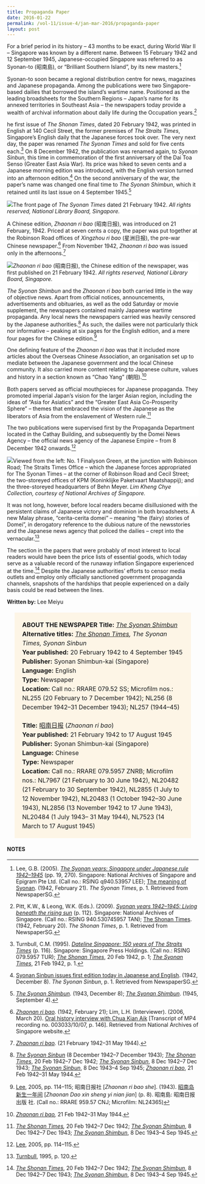 ```yaml
---
title: Propaganda Paper
date: 2016-01-22
permalink: /vol-11/issue-4/jan-mar-2016/propaganda-paper
layout: post
---
```

For a brief period in its history – 43 months to be exact, during World War II – Singapore was known by a different name. Between 15 February 1942 and 12 September 1945, Japanese-occupied Singapore was referred to as Syonan-to (昭南島), or “Brilliant Southern Island”, by its new masters.[^1]

Syonan-to soon became a regional distribution centre for news, magazines and Japanese propaganda. Among the publications were two Singapore-based dailies that borrowed the island’s wartime name. Positioned as the leading broadsheets for the Southern Regions – Japan’s name for its annexed territories in Southeast Asia – the newspapers today provide a wealth of archival information about daily life during the Occupation years.[^2]

he first issue of *The Shonan Times*, dated 20 February 1942, was printed in English at 140 Cecil Street, the former premises of *The Straits Times*, Singapore’s English daily that the Japanese forces took over. The very next day, the paper was renamed *The Syonan Times*  and sold  for five cents each.[^3] On 8 December 1942, the publication was renamed again, to *Syonan Sinbun*, this time in commemoration of the first anniversary of the Dai Toa Senso (Greater East Asia War). Its price was hiked to seven cents and a Japanese morning edition was introduced, with the English version turned into an afternoon edition.[^4] On the second anniversary of the war, the paper’s name was changed one final time to *The Syonan Shimbun*, which it retained until its last issue on 4 September 1945.[^5]

<div style="background-color: white;"><img src="/images/vol-11-issue-4/propaganda-paper/01_propagandapaper.jpg">The front page of <i>The Syonan Times</i> dated 21 February 1942. <i>All rights reserved, National Library Board, Singapore.</i></div>

A Chinese edition, *Zhaonan ri bao* (昭南日报), was introduced on 21 February, 1942. Priced at seven cents a copy, the paper was put together at the Robinson Road offices of *Xingzhou ri bao* (星洲日报), the pre-war Chinese newspaper.[^6] From November 1942, *Zhaonan ri bao* was issued only in the afternoons.[^7]

<div style="background-color: white;"><img src="/images/vol-11-issue-4/propaganda-paper/03_propagandapaper.jpg"><i>Zhaonan ri bao</i> (昭南日报), the Chinese edition of the newspaper, was first published on 21 February 1942. <i>All rights reserved, National Library Board, Singapore.</i></div>

*The Syonan Shimbun* and the *Zhaonan ri bao* both carried little in the way of objective news. Apart from official notices, announcements, advertisements and obituaries, as well as the odd Saturday or movie supplement, the newspapers contained mainly Japanese wartime propaganda. Any local news the newspapers carried was heavily censored by the Japanese authorities.[^8] As such, the dailies were not particularly thick nor informative – peaking at six pages for the English edition, and a mere four pages for the Chinese edition.[^9]

One defining feature of the *Zhaonan ri bao* was that it included more articles about the Overseas Chinese Association, an organisation set up to mediate between the Japanese government and the local Chinese community. It also carried more content relating to Japanese culture, values and history in a section known as “Chao Yang” (朝阳).[^10]

Both papers served as official mouthpieces for Japanese propaganda. They promoted imperial Japan’s vision for the larger Asian region, including the ideas of “Asia for Asiatics” and the “Greater East Asia Co-Prosperity Sphere” – themes that embraced the vision of the Japanese as the liberators of Asia from the enslavement of Western rule.[^11]

The two publications were supervised first by the Propaganda Department located in the Cathay Building, and subsequently by the Domei News Agency – the official news agency of the Japanese Empire – from 8 December 1942 onwards.[^12]

<div style="background-color: white;"><img src="/images/vol-11-issue-4/propaganda-paper/02_propagandapaper.jpg">Viewed from the left: No. 1 Finalyson Green, at the junction with Robinson Road; The Straits Times Office – which the Japanese forces appropriated for The Syonan Times – at the corner of Robinson Road and Cecil Street; the two-storeyed offices of KPM (Koninklijke Paketvaart Maatshappij); and the three-storeyed headquarters of Behn Meyer. <i>Lim Kheng Chye Collection, courtesy of National Archives of Singapore.</i></div>

It was not long, however, before local readers became disillusioned with the persistent claims of Japanese victory and dominion in both broadsheets. A new Malay phrase, “cerita-cerita domei” – meaning “the (fairy) stories of Domei”, in derogatory reference to the dubious nature of the newsstories and the Japanese news agency that policed the dailies – crept into the vernacular.[^13]

The section in the papers that were probably of most interest to local readers would have been the price lists of essential goods, which today serve as a valuable record of the runaway inflation Singapore experienced at the time.[^14] Despite the Japanese authorities’ efforts to censor media outlets and employ only officially sanctioned government propaganda channels, snapshots of the hardships that people experienced on a daily basis could be read between the lines.

**Written by:** Lee Meiyu

<span style="background-colour: #fdf5e6; padding: 20px; margin: 20px; background:#fdf5e6; display:block; font-size:1rem; line-height:1.5rem;"><b>ABOUT THE NEWSPAPER</b>
<b>Title:</b> <i><a href="https://eservice.nlb.gov.sg/item_holding.aspx?bid=5891656">The Syonan Shimbun</a></i>
<br>
<b>Alternative titles:</b> <i><a href="https://eservice.nlb.gov.sg/item_holding.aspx?bid=12463919">The Shonan Times</a>, The Syonan Times, Syonan Sinbun </i>
<br>
<b>Year published:</b> 20 February 1942 to 4 September 1945
<br>
<b>Publisher:</b> Syonan Shimbun-kai (Singapore)
<br>
<b>Language:</b> English
<br>
<b>Type:</b> Newspaper
<br>
<b>Location:</b> Call no.: RRARE 079.52 SS; Microfilm nos.: NL255 (20 February to 7 December 1942); NL256 (8 December 1942–31 December 1943); NL257 (1944–45)
<br><br>
<b>Title:</b> <a href="https://eservice.nlb.gov.sg/item_holding.aspx?bid=84571423">昭南日报</a> (<i>Zhaonan ri bao</i>)
<br>
<b>Year published:</b> 21 February 1942 to 17 August 1945
<br>
<b>Publisher:</b> Syonan Shimbun-kai (Singapore)
<br>
<b>Language:</b> Chinese
<br>
<b>Type:</b> Newspaper
<br>
<b>Location:</b> Call no.: RRARE 079.5957 ZNRB; Microfilm nos.: NL7967 (21 February to 30 June 1942), NL20482 (21 February to 30 September 1942), NL2855 (1 July to 12 November 1942), NL20483 (1 October 1942–30 June 1943), NL2856 (13 November 1942 to 17 June 1943), NL20484 (1 July 1943– 31 May 1944), NL7523 (14 March to 17 August 1945)</span>

#### **NOTES**

[^1]:Lee, G.B. (2005). *[The Syonan years: Singapore under Japanese rule 1942–1945](http://eservice.nlb.gov.sg/item_holding_s.aspx?bid=12661517)* (pp. 19, 270). Singapore: National Archives of Singapore and Epigram Pte Ltd. (Call no.: RSING q940.53957 LEE); [The meaning of Syonan](http://eresources.nlb.gov.sg/newspapers/Digitised/Article/syonantimes19420221-1.2.3). (1942, February 21). *The Syonan Times*, p. 1. Retrieved from NewspaperSG.

[^2]:Pitt, K.W., & Leong, W.K. (Eds.). (2009). *[Syonan years 1942–1945: Living beneath the rising sun](http://eservice.nlb.gov.sg/item_holding_s.aspx?bid=13221326)* (p. 112). Singapore: National Archives of Singapore. (Call no.: RSING 940.530745957 TAN); [The Shonan Times](http://eresources.nlb.gov.sg/newspapers/Digitised/Article/syonantimes19420220-1.2.1). (1942, February 20). *The Shonan Times*, p. 1. Retrieved from NewspaperSG.

[^3]:Turnbull, C.M. (1995). *[Dateline Singapore: 150 years of The Straits Times](http://eservice.nlb.gov.sg/item_holding_s.aspx?bid=7471414)* (p. 116). Singapore: Singapore Press Holdings. (Call no.: RSING 079.5957 TUR); *[The Shonan Times](http://eresources.nlb.gov.sg/newspapers/Digitised/Article/syonantimes19420220-1.2.1)*, 20 Feb 1942, p. 1; *[The Syonan Times](http://eresources.nlb.gov.sg/newspapers/Digitised/Article/syonantimes19420221-1.2.3)*, 21 Feb 1942, p. 1.

[^4]:[Syonan Sinbun issues first edition today in Japanese and English](http://eresources.nlb.gov.sg/newspapers/Digitised/Article/syonantimes19421208-1.2.3). (1942, December 8). *The Syonan Sinbun*, p. 1. Retrieved from NewspaperSG.

[^5]:*[The Syonan Shimbun](https://eservice.nlb.gov.sg/item_holding.aspx?bid=5891656).* (1943, December 8); *[The Syonan Shimbun](https://eservice.nlb.gov.sg/item_holding.aspx?bid=5891656)*. (1945, September 4).

[^6]:*[Zhaonan ri bao](https://eservice.nlb.gov.sg/item_holding.aspx?bid=84571423).* (1942, February 21); Lim, L.H. (Interviewer). (2006, March 20). [Oral history interview with Chua Kian Aik](https://www.nas.gov.sg/archivesonline/Flipviewer/publish/1/117691ec-1161-11e3-83d5-0050568939ad-OHC003033_007/web/html5/index.html?launchlogo=tablet/OralHistoryInterviews_brandingLogo_.png) [Transcript of MP4 recording no. 003033/10/07, p. 146]. Retrieved from National Archives of Singapore website.

[^7]:*[Zhaonan ri bao](https://eservice.nlb.gov.sg/item_holding.aspx?bid=84571423).* (21 February 1942–31 May 1944).

[^8]:*[The Syonan Sinbun](https://eservice.nlb.gov.sg/item_holding.aspx?bid=5891656)* (8 December 1942–7 December 1943); *[The Shonan Times](https://eservice.nlb.gov.sg/item_holding.aspx?bid=12463919)*, 20 Feb 1942–7 Dec 1942; *[The Syonan Sinbun](https://eservice.nlb.gov.sg/item_holding.aspx?bid=5891656)*, 8 Dec 1942–7 Dec 1943; *[The Syonan Sinbun](https://eservice.nlb.gov.sg/item_holding.aspx?bid=5891656)*, 8 Dec 1943–4 Sep 1945; *[Zhaonan ri bao](https://eservice.nlb.gov.sg/item_holding.aspx?bid=84571423)*, 21 Feb 1942–31 May 1944.

[^9]:[Lee](http://eservice.nlb.gov.sg/item_holding_s.aspx?bid=12661517), 2005, pp. 114–115; 昭南日报社 [*Zhaonan ri bao she*]. (1943). [昭南岛新生一年间](https://eservice.nlb.gov.sg/item_holding.aspx?bid=84549675) [*Zhaonan Dao xin sheng yi nian jian*] (p. 8). 昭南島: 昭南日报出版 社. (Call no.: RRARE 959.57 CNJ; Microfilm: NL24365)

[^10]:*[Zhaonan ri bao](https://eservice.nlb.gov.sg/item_holding.aspx?bid=84571423),* 21 Feb 1942–31 May 1944.

[^11]:*[The Shonan Times](https://eservice.nlb.gov.sg/item_holding.aspx?bid=12463919),* 20 Feb 1942–7 Dec 1942; *[The Syonan Shimbun](https://eservice.nlb.gov.sg/item_holding.aspx?bid=5891656)*, 8 Dec 1942–7 Dec 1943; *[The Syonan Shimbun](https://eservice.nlb.gov.sg/item_holding.aspx?bid=5891656)*, 8 Dec 1943–4 Sep 1945.

[^12]:[Lee](http://eservice.nlb.gov.sg/item_holding_s.aspx?bid=12661517), 2005, pp. 114–115.

[^13]:[Turnbull](http://eservice.nlb.gov.sg/item_holding_s.aspx?bid=7471414), 1995, p. 120.

[^14]:*[The Shonan Times](https://eservice.nlb.gov.sg/item_holding.aspx?bid=12463919)*, 20 Feb 1942–7 Dec 1942; *[The Syonan Shimbun](https://eservice.nlb.gov.sg/item_holding.aspx?bid=5891656)*, 8 Dec 1942–7 Dec 1943; *[The Syonan Shimbun](https://eservice.nlb.gov.sg/item_holding.aspx?bid=5891656)*, 8 Dec 1943–4 Sep 1945.